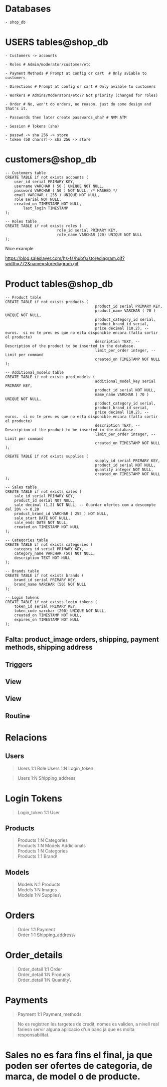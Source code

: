 # Databases

	- shop_db

# USERS tables@shop_db

	- Customers -> accounts

	- Roles # Admin/moderator/customer/etc

	- Payment Methods # Prompt at config or cart  # Only aviable to customers

	- Directions # Prompt at config or cart # Only aviable to customers

	- Workers # Admins/Moderators/etc?? Not priority (changed for roles)

	- Order # No, won't do orders, no reason, just do some design and that's it.

	- Passwords then later create passwords_sha? # NVM ATM

    - Session # Tokens (sha)

    - passwd -> sha 256 -> store
    - token (50 chars?)-> sha 256 -> store

# customers@shop_db

```postgresql
-- Customers table
CREATE TABLE if not exists accounts (
	user_id serial PRIMARY KEY,
	username VARCHAR ( 50 ) UNIQUE NOT NULL,
	password VARCHAR ( 50 ) NOT NULL, /* HASHED */
	email VARCHAR ( 255 ) UNIQUE NOT NULL,
    role serial NOT NULL,
	created_on TIMESTAMP NOT NULL,
        last_login TIMESTAMP 
);
```
```postgresql
-- Roles table
CREATE TABLE if not exists roles (
                       role_id serial PRIMARY KEY,
                       role_name VARCHAR (20) UNIQUE NOT NULL
);

```

Nice example

https://blog.saleslayer.com/hs-fs/hubfs/storediagram.gif?width=772&name=storediagram.gif

# Product tables@shop_db

```postgresql
-- Product table
CREATE TABLE if not exists products (
                                        product_id serial PRIMARY KEY,
                                        product_name VARCHAR ( 70 ) UNIQUE NOT NULL,
                                        product_category_id serial,
                                        product_brand_id serial,
                                        price decimal (10,2), -- euros.  si no te preu es que no esta disponible encara (falta sortir el producte)
                                        description TEXT, -- Description of the product to be inserted in the database.
                                        limit_per_order integer, -- Limit per command
                                        created_on TIMESTAMP NOT NULL
);
```

```postgresql
-- Additional_models table
CREATE TABLE if not exists prod_models (
                                        additional_model_key serial PRIMARY KEY,
                                        product_id serial NOT NULL,
                                        name_name VARCHAR ( 70 ) UNIQUE NOT NULL,
                                        product_category_id serial,
                                        product_brand_id serial,
                                        price decimal (10,2), -- euros.  si no te preu es que no esta disponible encara (falta sortir el producte)
                                        description TEXT, -- Description of the product to be inserted in the database.
                                        limit_per_order integer, -- Limit per command
                                        created_on TIMESTAMP NOT NULL
);
```



```postgresql
CREATE TABLE if not exists supplies (
                                        supply_id serial PRIMARY KEY,
                                        product_id serial NOT NULL,
                                        quantity integer NOT NULL,
                                        created_on TIMESTAMP NOT NULL
);
```

```postgresql
-- Sales table
CREATE TABLE if not exists sales (
    sale_id serial PRIMARY KEY,
    product_id serial NOT NULL,
    sale decimal (1,2) NOT NULL, -- Guardar ofertes com a descompte del 20% -> 0.20
    product_brand_id VARCHAR ( 255 ) NOT NULL,
    sale_start DATE NOT NULL,
    sale_ends DATE NOT NULL,
    created_on TIMESTAMP NOT NULL
);
```


```postgresql
-- Categories table
CREATE TABLE if not exists categories (
    category_id serial PRIMARY KEY,
    category_name VARCHAR (50) NOT NULL,
    description TEXT NOT NULL
);
```

```postgresql
-- Brands table
CREATE TABLE if not exists brands (
    brand_id serial PRIMARY KEY,
    brand_name VARCHAR (50) NOT NULL
);
```

```postgresql
-- Login tokens
CREATE TABLE if not exists login_tokens (
    token_id serial PRIMARY KEY,
    token_code varchar (200) UNIQUE NOT NULL,
    created_on TIMESTAMP NOT NULL,
    expires_on TIMESTAMP NOT NULL
);
```


## Falta: product_image orders, shipping, payment methods, shipping address


## Triggers

## View

## View

## Routine



# Relacions 

## Users
> Users 1:1 Role
> Users 1:N Login_token

[comment]: <> (> Users 1:N Payment_methods)
> Users 1:N Shipping_address

# Login Tokens
> Login_token 1:1 User

## Products
> Products 1:N Categories\
> Products 1:N Models Addicionals\
> Products 1:N Categories\
> Products 1:1 Brand\

## Models
 
> Models N:1 Products\
> Models 1:N Images\
> Models 1:N Supplies\

# Orders
> Order 1:1 Payment\
> Order 1:1 Shipping_address\

# Order_details
> Order_detail 1:1 Order\
> Order_detail 1:N Products\
> Order_detail 1:N Quantity\

# Payments
> Payment 1:1 Payment_methods
 
[comment]: <> (> Models 1:Sales # NO CONTA)
 
> No es registren les targetes de credit, nomes es validen, a nivell real fariesn servir alguna aplicacio d'un banc ja que es molta responsabilitat.

# Sales no es fara fins el final, ja que poden ser ofertes de categoria, de marca, de model o de producte.